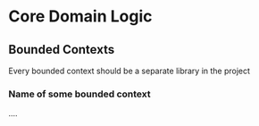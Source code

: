 # Core Domain Logic

## Bounded Contexts

Every bounded context should be a separate library in the project

### Name of some bounded context

....